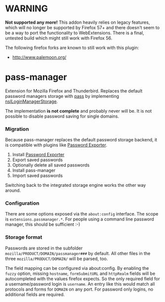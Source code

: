 WARNING
=======

**Not supported any more!**
This addon heavily relies on legacy features, which will no longer be supported by Firefox 57+ and there doesn't seem to be a way to port the functionality to WebExtensions. There is a final, untested build which might still work with Firefox 56.

The following firefox forks are known to still work with this plugin:
* http://www.palemoon.org/

pass-manager
============

Extension for Mozilla Firefox and Thunderbird.
Replaces the default password managers storage with [pass][1] by implementing
[nsILoginManagerStorage][2].

The implementation **is not complete** and probably never will be. It is
not possible to disable password saving for single domains.


### Migration
Because pass-manager replaces the default password storage backend, it is
compatible with plugins like [Password Exporter][3].

1. Install [Password Exporter][3]
2. Export saved passwords
3. Optionally delete all saved passwords
4. Install pass-manager
5. Import saved passwords

Switching back to the integrated storage engine works the other way around.


### Configuration
There are some options exposed via the ``about:config`` interface. The scope
is ``extensions.passmanager.*``. For people using a command line password
manager, this should be sufficient :-)


### Storage format
Passwords are stored in the subfolder ``mozilla/PRODUCT/DOMAIN/passmanager###``
by default. All other files in the three ``mozilla/PRODUCT/DOMAIN/`` will be
parsed, too.

The field mapping can be configured via about:config. By enabling the ``fuzzy``
option, missing ``hostname``, ``formSubmitURL`` and ``httpRealm`` fields will
be autocompleted with the values firefox expects. So the only required field
for a username/password login is ``username``. An entry like this would match
all protocols and forms for ``DOMAIN`` on any port.
For password only logins, no additional fields are required.


[1]: http://www.passwordstore.org/
[2]: https://developer.mozilla.org/en-US/docs/Mozilla/Tech/XPCOM/Reference/Interface/nsILoginManagerStorage
[3]: https://addons.mozilla.org/en-US/firefox/addon/password-exporter/
